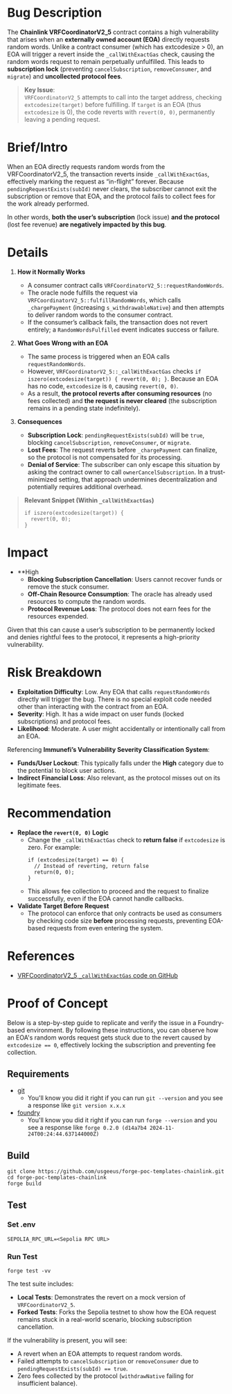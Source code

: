 # Bug Description

The **Chainlink VRFCoordinatorV2_5** contract contains a high vulnerability that arises when an **externally owned account (EOA)** directly requests random words. Unlike a contract consumer (which has extcodesize > 0), an EOA will trigger a revert inside the `_callWithExactGas` check, causing the random words request to remain perpetually unfulfilled. This leads to **subscription lock** (preventing `cancelSubscription`, `removeConsumer`, and `migrate`) and **uncollected protocol fees**.

> **Key Issue**:  
> `VRFCoordinatorV2_5` attempts to call into the target address, checking `extcodesize(target)` before fulfilling. If `target` is an EOA (thus `extcodesize` is 0), the code reverts with `revert(0, 0)`, permanently leaving a pending request.

# Brief/Intro

When an EOA directly requests random words from the VRFCoordinatorV2_5, the transaction reverts inside `_callWithExactGas`, effectively marking the request as “in-flight” forever. Because `pendingRequestExists(subId)` never clears, the subscriber cannot exit the subscription or remove that EOA, and the protocol fails to collect fees for the work already performed.

In other words, **both the user’s subscription** (lock issue) **and the protocol** (lost fee revenue) **are negatively impacted by this bug**.

# Details

1. **How it Normally Works**

   - A consumer contract calls `VRFCoordinatorV2_5::requestRandomWords`.
   - The oracle node fulfills the request via `VRFCoordinatorV2_5::fulfillRandomWords`, which calls `_chargePayment` (increasing `s_withdrawableNative`) and then attempts to deliver random words to the consumer contract.
   - If the consumer’s callback fails, the transaction does not revert entirely; a `RandomWordsFulfilled` event indicates success or failure.

2. **What Goes Wrong with an EOA**

   - The same process is triggered when an EOA calls `requestRandomWords`.
   - However, `VRFCoordinatorV2_5::_callWithExactGas` checks `if iszero(extcodesize(target)) { revert(0, 0); }`. Because an EOA has no code, `extcodesize` is `0`, causing `revert(0, 0)`.
   - As a result, **the protocol reverts after consuming resources** (no fees collected) and **the request is never cleared** (the subscription remains in a pending state indefinitely).

3. **Consequences**
   - **Subscription Lock**: `pendingRequestExists(subId)` will be `true`, blocking `cancelSubscription`, `removeConsumer`, or `migrate`.
   - **Lost Fees**: The request reverts before `_chargePayment` can finalize, so the protocol is not compensated for its processing.
   - **Denial of Service**: The subscriber can only escape this situation by asking the contract owner to call `ownerCancelSubscription`. In a trust-minimized setting, that approach undermines decentralization and potentially requires additional overhead.

> **Relevant Snippet (Within `_callWithExactGas`)**
>
> ```
> if iszero(extcodesize(target)) {
>   revert(0, 0);
> }
> ```

# Impact

- \*\*High
  - **Blocking Subscription Cancellation**: Users cannot recover funds or remove the stuck consumer.
  - **Off-Chain Resource Consumption**: The oracle has already used resources to compute the random words.
  - **Protocol Revenue Loss**: The protocol does not earn fees for the resources expended.

Given that this can cause a user’s subscription to be permanently locked and denies rightful fees to the protocol, it represents a high-priority vulnerability.

# Risk Breakdown

- **Exploitation Difficulty**: Low. Any EOA that calls `requestRandomWords` directly will trigger the bug. There is no special exploit code needed other than interacting with the contract from an EOA.
- **Severity**: High. It has a wide impact on user funds (locked subscriptions) and protocol fees.
- **Likelihood**: Moderate. A user might accidentally or intentionally call from an EOA.

Referencing **Immunefi’s Vulnerability Severity Classification System**:

- **Funds/User Lockout**: This typically falls under the **High** category due to the potential to block user actions.
- **Indirect Financial Loss**: Also relevant, as the protocol misses out on its legitimate fees.

# Recommendation

- **Replace the `revert(0, 0)` Logic**
  - Change the `_callWithExactGas` check to **return false** if `extcodesize` is zero. For example:
    ```
    if (extcodesize(target) == 0) {
      // Instead of reverting, return false
      return(0, 0);
    }
    ```
  - This allows fee collection to proceed and the request to finalize successfully, even if the EOA cannot handle callbacks.
- **Validate Target Before Request**
  - The protocol can enforce that only contracts be used as consumers by checking code size **before** processing requests, preventing EOA-based requests from even entering the system.

# References

- [VRFCoordinatorV2_5 `_callWithExactGas` code on GitHub](https://github.com/smartcontractkit/chainlink/blob/e6dfb808bc4d9f192f211aafebedde73d0e6cda3/contracts/src/v0.8/vrf/dev/VRFCoordinatorV2_5.sol#L344-L346)

# Proof of Concept

Below is a step-by-step guide to replicate and verify the issue in a Foundry-based environment. By following these instructions, you can observe how an EOA's random words request gets stuck due to the revert caused by `extcodesize == 0`, effectively locking the subscription and preventing fee collection.

## Requirements

- [git](https://git-scm.com/book/en/v2/Getting-Started-Installing-Git)
  - You'll know you did it right if you can run `git --version` and you see a response like `git version x.x.x`
- [foundry](https://getfoundry.sh/)
  - You'll know you did it right if you can run `forge --version` and you see a response like `forge 0.2.0 (d14a7b4 2024-11-24T00:24:44.637144000Z)`

## Build

```
git clone https://github.com/usgeeus/forge-poc-templates-chainlink.git
cd forge-poc-templates-chainlink
forge build
```

## Test

### Set .env

```
SEPOLIA_RPC_URL=<Sepolia RPC URL>
```

### Run Test

```
forge test -vv
```

The test suite includes:

- **Local Tests**: Demonstrates the revert on a mock version of `VRFCoordinatorV2_5`.
- **Forked Tests**: Forks the Sepolia testnet to show how the EOA request remains stuck in a real-world scenario, blocking subscription cancellation.

If the vulnerability is present, you will see:

- A revert when an EOA attempts to request random words.
- Failed attempts to `cancelSubscription` or `removeConsumer` due to `pendingRequestExists(subId) == true`.
- Zero fees collected by the protocol (`withdrawNative` failing for insufficient balance).

